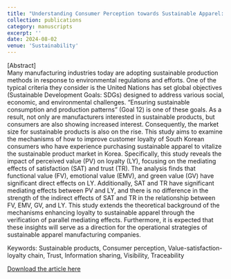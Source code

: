 ```yaml
---
title: "Understanding Consumer Perception towards Sustainable Apparel: A Parallel Mediation Analysis on Satisfaction and Trust"
collection: publications
category: manuscripts
excerpt: ''
date: 2024-08-02
venue: 'Sustainability'
---
```


[Abstract] <br>
Many manufacturing industries today are adopting sustainable production methods in response to environmental regulations and efforts. One of the typical criteria they consider is the United Nations has set global objectives (Sustainable Development Goals: SDGs) designed to address various social, economic, and environmental challenges. “Ensuring sustainable consumption and production patterns” (Goal 12) is one of these goals. As a result, not only are manufacturers interested in sustainable products, but consumers are also showing increased interest. Consequently, the market size for sustainable products is also on the rise. This study aims to examine the mechanisms of how to improve customer loyalty of South Korean consumers who have experience purchasing sustainable apparel to vitalize the sustainable product market in Korea. Specifically, this study reveals the impact of perceived value (PV) on loyalty (LY), focusing on the mediating effects of satisfaction (SAT) and trust (TR). The analysis finds that functional value (FV), emotional value (EMV), and green value (GV) have significant direct effects on LY. Additionally, SAT and TR have significant mediating effects between PV and LY, and there is no difference in the strength of the indirect effects of SAT and TR in the relationship between FV, EMV, GV, and LY. This study extends the theoretical background of the mechanisms enhancing loyalty to sustainable apparel through the verification of parallel mediating effects. Furthermore, it is expected that these insights will serve as a direction for the operational strategies of sustainable apparel manufacturing companies. <br>

Keywords: Sustainable products, Consumer perception, Value-satisfaction-loyalty chain, Trust, Information sharing, Visibility, Traceability 

[Download the article here](https://www.mdpi.com/2071-1050/16/16/6835)
